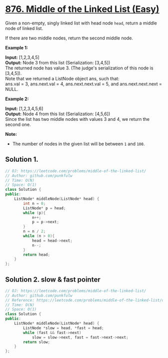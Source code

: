 # [876. Middle of the Linked List (Easy)](https://leetcode.com/problems/middle-of-the-linked-list/)

Given a non-empty, singly linked list with head node `head`, return a middle node of linked list.

If there are two middle nodes, return the second middle node.

**Example 1:**

**Input:** \[1,2,3,4,5\]  
**Output:** Node 3 from this list (Serialization: \[3,4,5\])  
The returned node has value 3.  (The judge's serialization of this node is \[3,4,5\]).  
Note that we returned a ListNode object ans, such that:  
ans.val = 3, ans.next.val = 4, ans.next.next.val = 5, and ans.next.next.next = NULL.  

**Example 2:**

**Input:** \[1,2,3,4,5,6\]  
**Output:** Node 4 from this list (Serialization: \[4,5,6\])  
Since the list has two middle nodes with values 3 and 4, we return the second one.

**Note:**

*   The number of nodes in the given list will be between `1` and `100`.

## Solution 1. 

```cpp
// OJ: https://leetcode.com/problems/middle-of-the-linked-list/
// Author: github.com/punkfulw
// Time: O(N)
// Space: O(1)
class Solution {
public:
    ListNode* middleNode(ListNode* head) {
        int n = 0;
        ListNode* p = head;
        while (p){
            n++;
            p = p->next;
        }
        n = n / 2;
        while (n > 0){
            head = head->next;
            n--;
        }
        return head;
    }
};
```

## Solution 2. slow & fast pointer

```cpp
// OJ: https://leetcode.com/problems/middle-of-the-linked-list/
// Author: github.com/punkfulw
// Reference: https://leetcode.com/problems/middle-of-the-linked-list/discuss/154619/C%2B%2BJavaPython-Slow-and-Fast-Pointers
// Time: O(N)
// Space: O(1)
class Solution {
public:
    ListNode* middleNode(ListNode* head) {
        ListNode *slow = head, *fast = head;
        while (fast && fast->next)
            slow = slow->next, fast = fast->next->next;
        return slow;
    }
};
```
